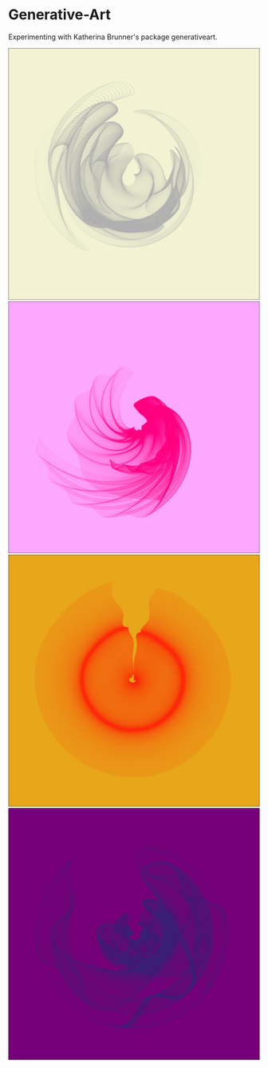 # Generative-Art
Experimenting with Katherina Brunner's package generativeart.

![first one](2022-01-14-21-02_seed_6392.png)
![pink](2022-01-14-21-20_seed_3431.png)
![yellow](2022-01-14-21-36_seed_1549.png)
![purple](2022-01-14-21-45_seed_578.png) 
